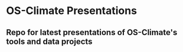 # OS-Climate Presentations
## Repo for latest presentations of OS-Climate's tools and data projects
